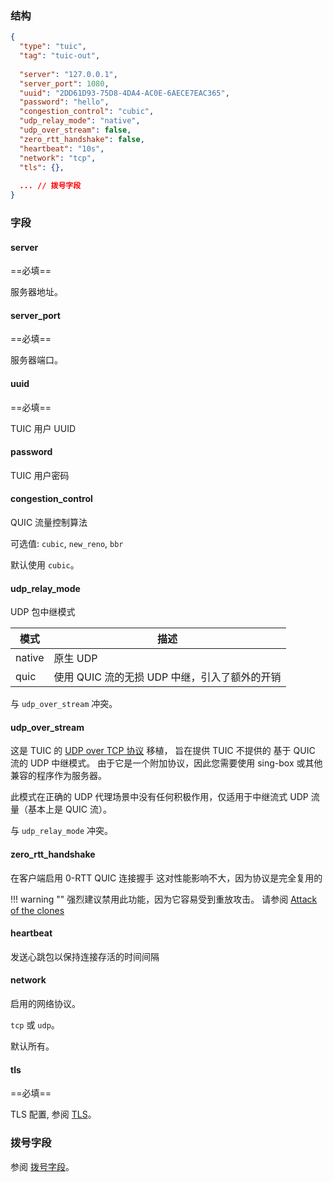 ### 结构

```json
{
  "type": "tuic",
  "tag": "tuic-out",
  
  "server": "127.0.0.1",
  "server_port": 1080,
  "uuid": "2DD61D93-75D8-4DA4-AC0E-6AECE7EAC365",
  "password": "hello",
  "congestion_control": "cubic",
  "udp_relay_mode": "native",
  "udp_over_stream": false,
  "zero_rtt_handshake": false,
  "heartbeat": "10s",
  "network": "tcp",
  "tls": {},
  
  ... // 拨号字段
}
```

### 字段

#### server

==必填==

服务器地址。

#### server_port

==必填==

服务器端口。

#### uuid

==必填==

TUIC 用户 UUID

#### password

TUIC 用户密码

#### congestion_control

QUIC 流量控制算法

可选值: `cubic`, `new_reno`, `bbr`

默认使用 `cubic`。

#### udp_relay_mode

UDP 包中继模式

| 模式     | 描述                           |
|--------|------------------------------|
| native | 原生 UDP                       |
| quic   | 使用 QUIC 流的无损 UDP 中继，引入了额外的开销 |

与 `udp_over_stream` 冲突。

#### udp_over_stream

这是 TUIC 的 [UDP over TCP 协议](/configuration/shared/udp-over-tcp) 移植， 旨在提供 TUIC 不提供的 基于 QUIC 流的 UDP 中继模式。 由于它是一个附加协议，因此您需要使用 sing-box 或其他兼容的程序作为服务器。

此模式在正确的 UDP 代理场景中没有任何积极作用，仅适用于中继流式 UDP 流量（基本上是 QUIC 流）。

与 `udp_relay_mode` 冲突。

#### zero_rtt_handshake

在客户端启用 0-RTT QUIC 连接握手
这对性能影响不大，因为协议是完全复用的

!!! warning ""
强烈建议禁用此功能，因为它容易受到重放攻击。
请参阅 [Attack of the clones](https://blog.cloudflare.com/even-faster-connection-establishment-with-quic-0-rtt-resumption/#attack-of-the-clones)

#### heartbeat

发送心跳包以保持连接存活的时间间隔

#### network

启用的网络协议。

`tcp` 或 `udp`。

默认所有。

#### tls

==必填==

TLS 配置, 参阅 [TLS](/zh/configuration/shared/tls/#outbound)。

### 拨号字段

参阅 [拨号字段](/zh/configuration/shared/dial/)。

